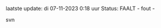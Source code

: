 laatste update: 
di 07-11-2023  0:18   uur 
Status: FAALT - fout - 
<div class="service R">svn</div>